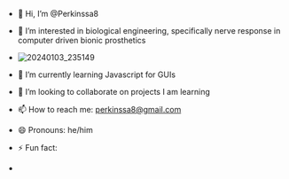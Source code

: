 
- 👋 Hi, I’m @Perkinssa8
- 👀 I’m interested in biological engineering, specifically nerve response in computer driven bionic prosthetics
- ![20240103_235149](https://github.com/Perkinssa8/Perkinssa8/assets/131487370/d59919b0-b70e-482f-bef1-d9117b856986)

- 🌱 I’m currently learning Javascript for GUIs
- 💞️ I’m looking to collaborate on projects I am learning
- 📫 How to reach me: perkinssa8@gmail.com
- 😄 Pronouns: he/him
- ⚡ Fun fact: 
- 
<!---
Perkinssa8/Perkinssa8 is a ✨ special ✨ repository because its `README.md` (this file) appears on your GitHub profile.
You can click the Preview link to take a look at your changes.
--->
